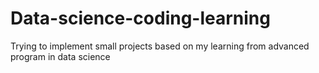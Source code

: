# Data-science-coding-learning
Trying to implement small projects based on my learning from advanced program in data science 
